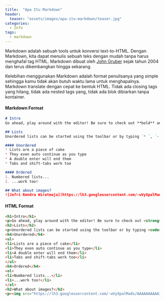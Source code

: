 ```yaml
---
title:  "Apa Itu Markdown"
header:
  teaser: "assets/images/apa-itu-markdown/teaser.jpg"
categories: 
  - Info
tags:
  - markdown
---
```



Markdown adalah sebuah tools untuk konversi text-to-HTML. Dengan Markdown, kita dapat menulis sebuah teks dengan mudah tanpa harus menghafal tag HTML. Markdown dibuat oleh [John Gruber](https://daringfireball.net/projects/markdown/) sejak tahun 2004 dan terus dikembangkan hingga sekarang.


Kelebihan menggunakan Markdown adalah format penulisanya yang simple sehingga kamu tidak akan butuh waktu lama untuk menghapalnya. Markdown translate dengan cepat ke bentuk HTML. Tidak ada closing tags yang hilang, tidak ada nested tags yang, tidak ada blok dibiarkan tanpa kontainer.

#### Markdown Format

```markdown
# Intro
Go ahead, play around with the editor! Be sure to check out **bold** and *italic* styling, or even [links](https://google.com). You can type the Markdown syntax, use the toolbar, or use shortcuts like `cmd-b` or `ctrl-b`.

## Lists
Unordered lists can be started using the toolbar or by typing `* `, `- `, or `+ `. Ordered lists can be started by typing `1. `.

#### Unordered
* Lists are a piece of cake
* They even auto continue as you type
* A double enter will end them
* Tabs and shift-tabs work too

#### Ordered
1. Numbered lists...
2. ...work too!

## What about images?
![Jefri Rendra Wiratmaja](https://lh3.googleusercontent.com/-wVyXpalMads/AAAAAAAAAAI/AAAAAAAAB88/u9T5SHmKZ6w/s640/photo.jpg)
```
#### HTML Format

```html
<h1>Intro</h1>
<p>Go ahead, play around with the editor! Be sure to check out <strong>bold</strong> and <em>italic</em> styling, or even <a href="https://google.com">links</a>. You can type the Markdown syntax, use the toolbar, or use shortcuts like <code>cmd-b</code> or <code>ctrl-b</code>.</p>
<h2>Lists</h2>
<p>Unordered lists can be started using the toolbar or by typing <code>*</code>, <code>-</code>, or <code>+</code>. Ordered lists can be started by typing <code>1.</code>.</p>
<h4>Unordered</h4>
<ul>
<li>Lists are a piece of cake</li>
<li>They even auto continue as you type</li>
<li>A double enter will end them</li>
<li>Tabs and shift-tabs work too</li>
</ul>
<h4>Ordered</h4>
<ol>
<li>Numbered lists...</li>
<li>...work too!</li>
</ol>
<h2>What about images?</h2>
<p><img src="https://lh3.googleusercontent.com/-wVyXpalMads/AAAAAAAAAAI/AAAAAAAAB88/u9T5SHmKZ6w/s640/photo.jpg" alt="Jefri Rendra Wiratmaja" />
```